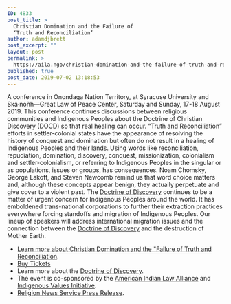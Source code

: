 ```yaml
---
ID: 4833
post_title: >
  Christian Domination and the Failure of
  ‘Truth and Reconciliation’
author: adamdjbrett
post_excerpt: ""
layout: post
permalink: >
  https://aila.ngo/christian-domination-and-the-failure-of-truth-and-reconciliation/
published: true
post_date: 2019-07-02 13:18:53
---
```

A conference in Onondaga Nation Territory, at Syracuse University and Skä·noñh—Great Law of Peace Center, Saturday and Sunday, 17-18 August 2019. This conference continues discussions between religious communities and Indigenous Peoples about the Doctrine of Christian Discovery (DOCD) so that real healing can occur. “Truth and Reconciliation” efforts in settler-colonial states have the appearance of resolving the history of conquest and domination but often do not result in a healing of Indigenous Peoples and their lands. Using words like reconciliation, repudiation, domination, discovery, conquest, missionization, colonialism and settler-colonialism, or referring to Indigenous Peoples in the singular or as populations, issues or groups, has consequences. Noam Chomsky, George Lakoff, and Steven Newcomb remind us that word choice matters and, although these concepts appear benign, they actually perpetuate and give cover to a violent past. The [Doctrine of Discovery](http://doctrineofdiscovery.org) continues to be a matter of urgent concern for Indigenous Peoples around the world. It has emboldened trans-national corporations to further their extraction practices everywhere forcing standoffs and migration of Indigenous Peoples. Our lineup of speakers will address international migration issues and the connection between the [Doctrine of Discovery](http://doctrineofdiscovery.org) and the destruction of Mother Earth.

*   [Learn more about Christian Domination and the "Failure of Truth and Reconciliation](https://indigenousvalues.org/christian-domination/).
*   [Buy Tickets](http://christiandomination.eventbrite.com)
*   Learn more about the [Doctrine of Discovery](http://doctrineofdiscovery.org).
*   The event is co-sponsored by the [American Indian Law Alliance](https://aila.ngo) and [Indigenous Values Initiative](https://indigenousvalues.org).
*   [Religion News Service Press Release](https://religionnews.com/2019/07/08/christian-domination-and-the-failure-of-truth-and-reconciliation/).
